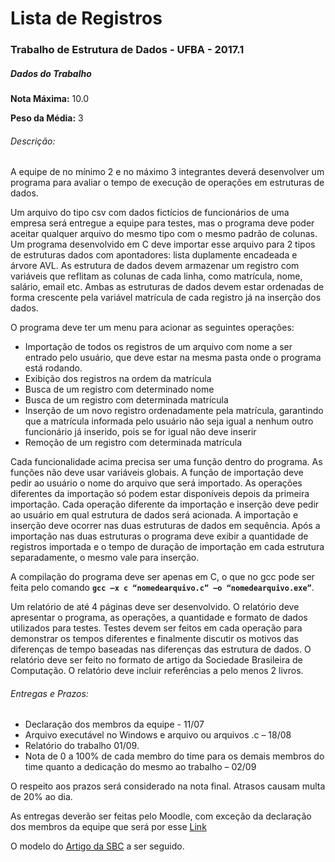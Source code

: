 <h1>Lista de Registros</h1>
<h3>Trabalho de Estrutura de Dados - UFBA - 2017.1</h3>

<h5>Dados do Trabalho</h5>
<p><strong>Nota Máxima:</strong> 10.0</p>
<p><strong>Peso da Média:</strong> 3</p>

<h6>Descrição:</h6>

<p>A equipe de no mínimo 2 e no máximo 3 integrantes deverá desenvolver um
programa para avaliar o tempo de execução de operações em estruturas de
dados.</p>

<p>Um arquivo do tipo csv com dados fictícios de funcionários de uma empresa será
entregue a equipe para testes, mas o programa deve poder aceitar qualquer
arquivo do mesmo tipo com o mesmo padrão de colunas. Um programa
desenvolvido em C deve importar esse arquivo para 2 tipos de estruturas dados
com apontadores: lista duplamente encadeada e árvore AVL. As estrutura de
dados devem armazenar um registro com variáveis que reflitam as colunas de
cada linha, como matrícula, nome, salário, email etc. Ambas as estruturas de
dados devem estar ordenadas de forma crescente pela variável matrícula de
cada registro já na inserção dos dados.</p>

<p>O programa deve ter um menu para acionar as seguintes operações:</p>
<ul>
  <li>Importação de todos os registros de um arquivo com nome a ser entrado
pelo usuário, que deve estar na mesma pasta onde o programa está
rodando.</li>
  <li>Exibição dos registros na ordem da matrícula</li>
  <li>Busca de um registro com determinado nome</li>
  <li>Busca de um registro com determinada matrícula</li>
  <li>Inserção de um novo registro ordenadamente pela matrícula, garantindo
que a matrícula informada pelo usuário não seja igual a nenhum outro
funcionário já inserido, pois se for igual não deve inserir</li>
  <li>Remoção de um registro com determinada matrícula</li>
</ul>

<p>Cada funcionalidade acima precisa ser uma função dentro do programa. As
funções não deve usar variáveis globais. A função de importação deve pedir ao
usuário o nome do arquivo que será importado. As operações diferentes da
importação só podem estar disponíveis depois da primeira importação. Cada
operação diferente da importação e inserção deve pedir ao usuário em qual
estrutura de dados será acionada. A importação e inserção deve ocorrer nas
duas estruturas de dados em sequência. Após a importação nas duas estruturas
o programa deve exibir a quantidade de registros importada e o tempo de
duração de importação em cada estrutura separadamente, o mesmo vale para
inserção.</p>

<p>A compilação do programa deve ser apenas em C, o que no gcc pode ser feita
pelo comando <strong><code>gcc –x c “nomedearquivo.c” –o “nomedearquivo.exe”</code></strong>.</p>

<p>Um relatório de até 4 páginas deve ser desenvolvido. O relatório deve apresentar
o programa, as operações, a quantidade e formato de dados utilizados para
testes. Testes devem ser feitos em cada operação para demonstrar os tempos
diferentes e finalmente discutir os motivos das diferenças de tempo baseadas
nas diferenças das estrutura de dados. O relatório deve ser feito no formato de
artigo da Sociedade Brasileira de Computação. O relatório deve incluir
referências a pelo menos 2 livros.</p>

<h6>Entregas e Prazos:</h6>

<ul>
  <li>Declaração dos membros da equipe - 11/07</li>
  <li>Arquivo executável no Windows e arquivo ou arquivos .c – 18/08</li>
  <li>Relatório do trabalho 01/09.</li>
  <li>Nota de 0 a 100% de cada membro do time para os demais membros do
time quanto a dedicação do mesmo ao trabalho – 02/09</li>
</ul>

<p>O respeito aos prazos será considerado na nota final. Atrasos causam multa de
20% ao dia.</p>

<p>As entregas deverão ser feitas pelo Moodle, com exceção da declaração dos
membros da equipe que será por esse <a href="https://docs.google.com/spreadsheets/d/1zjHTA3Gck3VxdcQmSr8T81m79orYCkj0gHwXnD1fUhA/edit?usp=sharing">Link</a></p>

<p>O modelo do <a href="http://www.sbc.org.br/documentos-da-sbc/summary/169-templates-para-artigos-e-capitulos-de-livros/878-modelosparapublicaodeartigos">Artigo da SBC</a> a ser seguido.</p>
